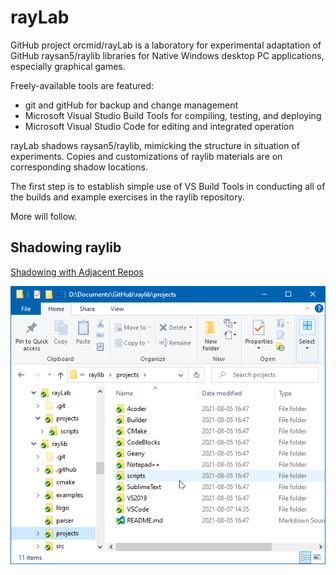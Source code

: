 <!-- README.md 0.0.3               UTF-8                          2021-08-16
                     Native Windows raylib Laboratory
     -->

# rayLab

GitHub project orcmid/rayLab is a laboratory for experimental adaptation of
GitHub raysan5/raylib libraries for Native Windows desktop PC applications,
especially graphical games.

Freely-available tools are featured:

 * git and gitHub for backup and change management
 * Microsoft Visual Studio Build Tools for compiling, testing, and deploying
 * Microsoft Visual Studio Code for editing and integrated operation

rayLab shadows raysan5/raylib, mimicking the structure in situation of
experiments.  Copies and customizations of raylib materials are on
corresponding shadow locations.

The first step is to establish simple use of VS Build Tools in conducting
all of the builds and example exercises in the raylib repository.

More will follow.

## Shadowing raylib

[Shadowing with Adjacent Repos](rayLab-2021-08-16-2048-raylibShadowing.png)

![Shadowing with Adjacent Repos](rayLab-2021-08-16-2048-raylibShadowing.png)



<!-- 0.0.3 2021-08-17T04:17Z Give up on centering
     0.0.2 2021-08-17T04:13Z Add linking caption over centered image
     0.0.1 2021-08-17T04:02Z Add Example of Adjacent repository clones
     0.0.0 2021-08-16T23:29Z Simple introductory placeholder
     -->
